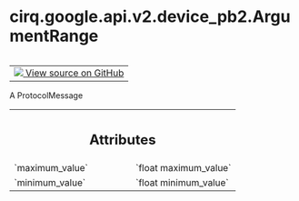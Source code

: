 <div itemscope itemtype="http://developers.google.com/ReferenceObject">
<meta itemprop="name" content="cirq.google.api.v2.device_pb2.ArgumentRange" />
<meta itemprop="path" content="Stable" />
</div>

# cirq.google.api.v2.device_pb2.ArgumentRange

<!-- Insert buttons and diff -->

<table class="tfo-notebook-buttons tfo-api" align="left">

<td>
  <a target="_blank" href="https://github.com/quantumlib/cirq/tree/master/cirq/google/api/v2/device.proto">
    <img src="https://www.tensorflow.org/images/GitHub-Mark-32px.png" />
    View source on GitHub
  </a>
</td>
</table>



A ProtocolMessage

<!-- Placeholder for "Used in" -->




<!-- Tabular view -->
 <table class="responsive fixed orange">
<colgroup><col width="214px"><col></colgroup>
<tr><th colspan="2"><h2 class="add-link">Attributes</h2></th></tr>

<tr>
<td>
`maximum_value`
</td>
<td>
`float maximum_value`
</td>
</tr><tr>
<td>
`minimum_value`
</td>
<td>
`float minimum_value`
</td>
</tr>
</table>



